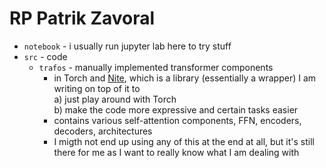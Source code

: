 # RP Patrik Zavoral

- `notebook` - i usually run jupyter lab here to try stuff
- `src` - code
    - `trafos` - manually implemented transformer components
        - in Torch and [Nite](https://github.com/patztablook22/nite), which is a library (essentially a wrapper)
        I am writing on top of it to \
        a) just play around with Torch \
        b) make the code more expressive and certain tasks easier
        - contains various self-attention components, FFN, encoders, decoders, architectures
        - I migth not end up using any of this at the end at all, but it's still there for me 
          as I want to really know what I am dealing with
